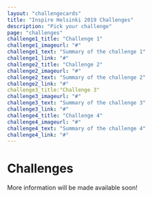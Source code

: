 ```yaml
---
layout: "challengecards"
title: "Inspire Helsinki 2019 Challenges"
description: "Pick your challenge"
page: "challenges"
challenge1_title: "Challenge 1"
challenge1_imageurl: "#"
challenge1_text: "Summary of the challenge 1"
challenge1_link: "#"
challenge2_title: "Challenge 2"
challenge2_imageurl: "#"
challenge2_text: "Summary of the challenge 2"
challenge2_link: "#"
challenge3_title:"Challenge 3"
challenge3_imageurl: "#"
challenge3_text: "Summary of the challenge 3"
challenge3_link: "#"
challenge4_title: "Challenge 4"
challenge4_imageurl: "#"
challenge4_text: "Summary of the challenge 4"
challenge4_link: "#"
---
```

# Challenges
More information will be made available soon!
